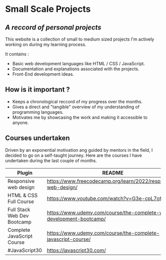 # Small Scale Projects
## _A reccord of personal projects_

This website is a collection of small to medium sized projects I'm actively working on during my learning process. 

It contains :

- Basic web development languages like HTML / CSS / JavaScript.
- Documentation and explanations associated with the projects.
- Front-End development ideas.

## How is it important ? 

- Keeps a chronological reccord of my progress over the months.
- Gives a direct and "tangible" overview of my understanding of programming languages.
- Motivates me by showcasing the work and making it accessible to anyone.

## Courses undertaken

 Driven by an exponential motivation ang guided by mentors in the field, I decided to go on a self-taught journey. Here are the courses I have undertaken during the last couple of months. 

| Plugin | README |
| ------ | ------ |
| Responsive web design | https://www.freecodecamp.org/learn/2022/responsive-web-design/ |
| HTML & CSS Full Course | https://www.youtube.com/watch?v=G3e-cpL7ofc |
| Full Stack Web Dev Bootcamp | https://www.udemy.com/course/the-complete-web-development-bootcamp/ |
| Complete JavaScript Course  | https://www.udemy.com/course/the-complete-javascript-course/|
| #JavaScript30  | https://javascript30.com/|


